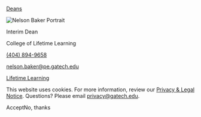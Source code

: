 [Deans](https://www.gatech.edu/taxonomy/term/115)

![Nelson Baker Portrait](https://www.gatech.edu/sites/default/files/styles/square_medium_600x600_/public/leadership/nelson-baker.jpg?h=eb3aaccc&itok=WSjbBx8U)

Interim Dean

College of Lifetime Learning

[(404) 894-9658](tel:%28404%29894-9658)

[nelson.baker@pe.gatech.edu](mailto:nelson.baker@pe.gatech.edu)

[Lifetime Learning](http://lifetimelearning.gatech.edu/)

This website uses cookies. For more information, review our [Privacy & Legal Notice](https://www.gatech.edu/privacy). Questions? Please email [privacy@gatech.edu](mailto:privacy@gatech.edu).


AcceptNo, thanks